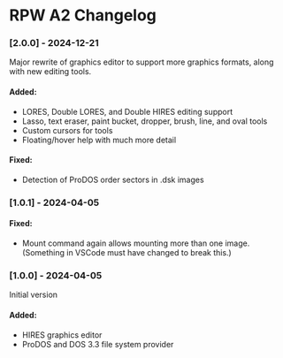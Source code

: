 # RPW A2 Changelog

### [2.0.0] - 2024-12-21

Major rewrite of graphics editor to support more graphics formats, along with new editing tools.

#### Added:
* LORES, Double LORES, and Double HIRES editing support
* Lasso, text eraser, paint bucket, dropper, brush, line, and oval tools
* Custom cursors for tools
* Floating/hover help with much more detail

#### Fixed:
* Detection of ProDOS order sectors in .dsk images

### [1.0.1] - 2024-04-05

#### Fixed:

* Mount command again allows mounting more than one image.  (Something in VSCode must have changed to break this.)

### [1.0.0] - 2024-04-05

Initial version

#### Added:

* HIRES graphics editor
* ProDOS and DOS 3.3 file system provider
